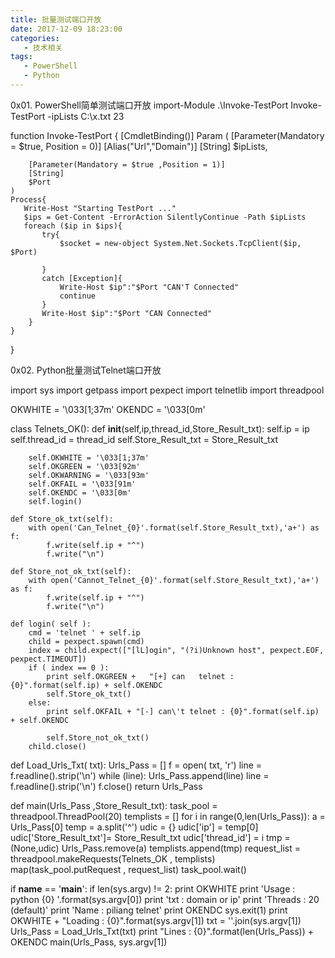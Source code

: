 ```yaml
---
title: 批量测试端口开放
date: 2017-12-09 18:23:00
categories:
   - 技术相关
tags:
   - PowerShell
   - Python
---
```

<!-- more -->
0x01. PowerShell简单测试端口开放
import-Module .\Invoke-TestPort
Invoke-TestPort -ipLists C:\x.txt 23

function Invoke-TestPort
{
    [CmdletBinding()] Param (
        [Parameter(Mandatory = $true, Position = 0)]
        [Alias("Url","Domain")]
        [String]
        $ipLists,

        [Parameter(Mandatory = $true ,Position = 1)]
        [String]
        $Port
    )
    Process{
       Write-Host "Starting TestPort ..."
       $ips = Get-Content -ErrorAction SilentlyContinue -Path $ipLists
       foreach ($ip in $ips){
           try{
               $socket = new-object System.Net.Sockets.TcpClient($ip, $Port)
               
           }
           catch [Exception]{
               Write-Host $ip":"$Port "CAN'T Connected"
               continue
           }
           Write-Host $ip":"$Port "CAN Connected"
        }
    }
}

0x02. Python批量测试Telnet端口开放

import sys
import getpass
import pexpect
import telnetlib
import threadpool

OKWHITE = '\033[1;37m'
OKENDC = '\033[0m'

class Telnets_OK():
    def __init__(self,ip,thread_id,Store_Result_txt):
        self.ip                      = ip
        self.thread_id               = thread_id
        self.Store_Result_txt        = Store_Result_txt

        self.OKWHITE = '\033[1;37m' 
        self.OKGREEN = '\033[92m'
        self.OKWARNING = '\033[93m' 
        self.OKFAIL = '\033[91m'    
        self.OKENDC = '\033[0m'
        self.login()

    def Store_ok_txt(self):
        with open('Can_Telnet_{0}'.format(self.Store_Result_txt),'a+') as f:
            f.write(self.ip + "^")
            f.write("\n")

    def Store_not_ok_txt(self):
        with open('Cannot_Telnet_{0}'.format(self.Store_Result_txt),'a+') as f:
            f.write(self.ip + "^")
            f.write("\n")

    def login( self ):
        cmd = 'telnet ' + self.ip 
        child = pexpect.spawn(cmd)
        index = child.expect(["[lL]ogin", "(?i)Unknown host", pexpect.EOF, pexpect.TIMEOUT])
        if ( index == 0 ):
            print self.OKGREEN +   "[+] can   telnet : {0}".format(self.ip) + self.OKENDC
            self.Store_ok_txt()
        else:  
            print self.OKFAIL + "[-] can\'t telnet : {0}".format(self.ip) + self.OKENDC
            
            self.Store_not_ok_txt()
        child.close()  

def Load_Urls_Txt( txt):
    Urls_Pass   = []
    f           = open( txt, 'r')
    line        = f.readline().strip('\n')
    while (line):
        Urls_Pass.append(line)
        line    = f.readline().strip('\n')
    f.close()
    return Urls_Pass

def main(Urls_Pass ,Store_Result_txt):
    task_pool = threadpool.ThreadPool(20)
    templists = []
    for i in range(0,len(Urls_Pass)):
        a       = Urls_Pass[0]
        temp    = a.split('^')
        udic    = {}
        udic['ip']      = temp[0] 
        udic['Store_Result_txt']= Store_Result_txt
        udic['thread_id']   = i
        tmp = (None,udic)
        Urls_Pass.remove(a)
        templists.append(tmp)
    request_list = threadpool.makeRequests(Telnets_OK , templists)
    map(task_pool.putRequest , request_list)
    task_pool.wait()

if __name__ == '__main__':
    if len(sys.argv) != 2:
        print OKWHITE
        print 'Usage      : python {0} <txt>'.format(sys.argv[0]) 
        print 'txt        : domain or ip'
        print 'Threads    : 20 (default)'
        print 'Name       : piliang telnet'
        print OKENDC
        sys.exit(1)
    print OKWHITE + "Loading : {0}".format(sys.argv[1]) 
    txt        	 = ''.join(sys.argv[1])
    Urls_Pass    = Load_Urls_Txt(txt)
    print "Lines : {0}".format(len(Urls_Pass)) + OKENDC
    main(Urls_Pass, sys.argv[1])
    
    
    


    
